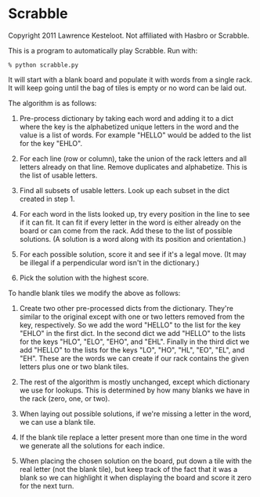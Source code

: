 Scrabble
========

Copyright 2011 Lawrence Kesteloot. Not affiliated with Hasbro or Scrabble.

This is a program to automatically play Scrabble. Run with:

    % python scrabble.py

It will start with a blank board and populate it with words from a single rack.
It will keep going until the bag of tiles is empty or no word can be laid out.

The algorithm is as follows:

1. Pre-process dictionary by taking each word and adding it to a dict where the
    key is the alphabetized unique letters in the word and the value is a list
    of words. For example "HELLO" would be added to the list for the key "EHLO".

2. For each line (row or column), take the union of the rack letters and all
    letters already on that line. Remove duplicates and alphabetize. This is
    the list of usable letters.

3. Find all subsets of usable letters. Look up each subset in the dict created
    in step 1.

4. For each word in the lists looked up, try every position in the line to see
    if it can fit. It can fit if every letter in the word is either already
    on the board or can come from the rack. Add these to the list of possible
    solutions. (A solution is a word along with its position and orientation.)

5. For each possible solution, score it and see if it's a legal move. (It may
    be illegal if a perpendicular word isn't in the dictionary.)

6. Pick the solution with the highest score.

To handle blank tiles we modify the above as follows:

1. Create two other pre-processed dicts from the dictionary. They're similar
    to the original except with one or two letters removed from the key, respectively.
    So we add the word "HELLO" to the list for the key "EHLO" in the first dict.
    In the second dict we add "HELLO" to the lists for the keys "HLO", "ELO", "EHO",
    and "EHL". Finally in the third dict we add "HELLO" to the lists for the
    keys "LO", "HO", "HL", "EO", "EL", and "EH". These are the words we can
    create if our rack contains the given letters plus one or two blank tiles.

2. The rest of the algorithm is mostly unchanged, except which dictionary we use
    for lookups. This is determined by how many blanks we have in the rack (zero,
    one, or two).

3. When laying out possible solutions, if we're missing a letter in the word,
    we can use a blank tile.

4. If the blank tile replace a letter present more than one time in the word we
    generate all the solutions for each indice.

5. When placing the chosen solution on the board, put down a tile with the real
    letter (not the blank tile), but keep track of the fact that it was a blank
    so we can highlight it when displaying the board and score it zero for the
    next turn.


